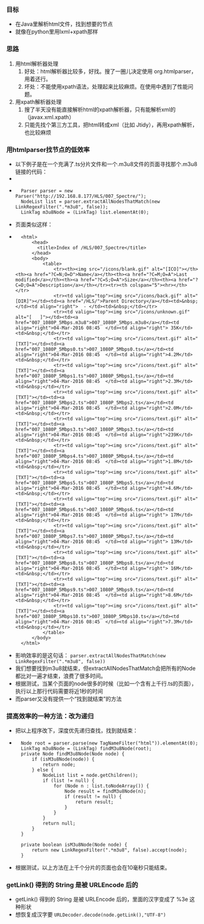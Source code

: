 ### 目标
* 在Java里解析html文件，找到想要的节点
* 就像在python里用lxml+xpath那样
### 思路
1. 用html解析器处理
	1. 好处：html解析器比较多，好找。搜了一圈儿决定使用 org.htmlparser，用着还行。
	2. 坏处：不能使用xpath语法，处理起来比较麻烦。在使用中遇到了性能问题。
2. 用xpath解析器处理
	1. 搜了半天没有能直接解析html的xpath解析器，只有能解析xml的（javax.xml.xpath）
	2. 只能先找个第三方工具，把html转成xml（比如 Jtidy），再用xpath解析，也比较麻烦

### 用htmlparser找节点的低效率
* 以下例子是在一个充满了.ts分片文件和一个.m3u8文件的页面寻找那个.m3u8链接的代码：
* 								 
* 								 
		Parser parser = new Parser("http://192.168.8.177/HLS/007_Spectre/");
		NodeList list = parser.extractAllNodesThatMatch(new LinkRegexFilter(".*m3u8", false));
		LinkTag m3u8Node = (LinkTag) list.elementAt(0);
* 页面类似这样：
* 
		<html>
			<head>
			  <title>Index of /HLS/007_Spectre</title>
			</head>
			<body>
				<table>
					<tr><th><img src="/icons/blank.gif" alt="[ICO]"></th><th><a href="?C=N;O=D">Name</a></th><th><a href="?C=M;O=A">Last modified</a></th><th><a href="?C=S;O=A">Size</a></th><th><a href="?C=D;O=A">Description</a></th></tr><tr><th colspan="5"><hr></th></tr>
					<tr><td valign="top"><img src="/icons/back.gif" alt="[DIR]"></td><td><a href="/HLS/">Parent Directory</a></td><td>&nbsp;</td><td align="right">  - </td><td>&nbsp;</td></tr>
					<tr><td valign="top"><img src="/icons/unknown.gif" alt="[   ]"></td><td><a href="007_1080P_5Mbps.m3u8">007_1080P_5Mbps.m3u8</a></td><td align="right">04-Mar-2016 08:45  </td><td align="right"> 35K</td><td>&nbsp;</td></tr>
					<tr><td valign="top"><img src="/icons/text.gif" alt="[TXT]"></td><td><a href="007_1080P_5Mbps0.ts">007_1080P_5Mbps0.ts</a></td><td align="right">04-Mar-2016 08:45  </td><td align="right">4.2M</td><td>&nbsp;</td></tr>
					<tr><td valign="top"><img src="/icons/text.gif" alt="[TXT]"></td><td><a href="007_1080P_5Mbps1.ts">007_1080P_5Mbps1.ts</a></td><td align="right">04-Mar-2016 08:45  </td><td align="right">2.3M</td><td>&nbsp;</td></tr>
					<tr><td valign="top"><img src="/icons/text.gif" alt="[TXT]"></td><td><a href="007_1080P_5Mbps2.ts">007_1080P_5Mbps2.ts</a></td><td align="right">04-Mar-2016 08:45  </td><td align="right">2.0M</td><td>&nbsp;</td></tr>
					<tr><td valign="top"><img src="/icons/text.gif" alt="[TXT]"></td><td><a href="007_1080P_5Mbps3.ts">007_1080P_5Mbps3.ts</a></td><td align="right">04-Mar-2016 08:45  </td><td align="right">239K</td><td>&nbsp;</td></tr>
					<tr><td valign="top"><img src="/icons/text.gif" alt="[TXT]"></td><td><a href="007_1080P_5Mbps4.ts">007_1080P_5Mbps4.ts</a></td><td align="right">04-Mar-2016 08:45  </td><td align="right">1.8M</td><td>&nbsp;</td></tr>
					<tr><td valign="top"><img src="/icons/text.gif" alt="[TXT]"></td><td><a href="007_1080P_5Mbps5.ts">007_1080P_5Mbps5.ts</a></td><td align="right">04-Mar-2016 08:45  </td><td align="right">4.6M</td><td>&nbsp;</td></tr>
					<tr><td valign="top"><img src="/icons/text.gif" alt="[TXT]"></td><td><a href="007_1080P_5Mbps6.ts">007_1080P_5Mbps6.ts</a></td><td align="right">04-Mar-2016 08:45  </td><td align="right"> 17M</td><td>&nbsp;</td></tr>
					<tr><td valign="top"><img src="/icons/text.gif" alt="[TXT]"></td><td><a href="007_1080P_5Mbps7.ts">007_1080P_5Mbps7.ts</a></td><td align="right">04-Mar-2016 08:45  </td><td align="right"> 13M</td><td>&nbsp;</td></tr>
					<tr><td valign="top"><img src="/icons/text.gif" alt="[TXT]"></td><td><a href="007_1080P_5Mbps8.ts">007_1080P_5Mbps8.ts</a></td><td align="right">04-Mar-2016 08:45  </td><td align="right"> 16M</td><td>&nbsp;</td></tr>
					<tr><td valign="top"><img src="/icons/text.gif" alt="[TXT]"></td><td><a href="007_1080P_5Mbps9.ts">007_1080P_5Mbps9.ts</a></td><td align="right">04-Mar-2016 08:45  </td><td align="right">8.6M</td><td>&nbsp;</td></tr>
					<tr><td valign="top"><img src="/icons/text.gif" alt="[TXT]"></td><td><a href="007_1080P_5Mbps10.ts">007_1080P_5Mbps10.ts</a></td><td align="right">04-Mar-2016 08:45  </td><td align="right">7.3M</td><td>&nbsp;</td></tr>
				</table>
			</body>
		</html>
* 影响效率的是这句话： `parser.extractAllNodesThatMatch(new LinkRegexFilter(".*m3u8", false))`
* 我们想要找到m3u8就结束，但extractAllNodesThatMatch会把所有的Node都比对一遍才结束，浪费了很多时间。
* 根据测试，当某个页面的node很多的时候（比如一个含有上千行.ts的页面），执行以上那行代码需要将近1秒的时间
* 而parser又没有提供一个“找到就结束”的方法
### 提高效率的一种方法：改为递归
* 把以上程序改下，深度优先递归查找，找到就结束：
* 
		Node root = parser.parse(new TagNameFilter("html")).elementAt(0);
		LinkTag m3u8Node = (LinkTag) findM3u8Node(root);
		private Node findM3u8Node(Node node) {
			if (isM3u8Node(node)) {
				return node;
			} else {
				NodeList list = node.getChildren();
				if (list != null) {
					for (Node n : list.toNodeArray()) {
						Node result = findM3u8Node(n);
						if (result != null) {
							return result;
						}
					}
				}
				return null;
			}
		}
	
		private boolean isM3u8Node(Node node) {
			return new LinkRegexFilter(".*m3u8", false).accept(node);
		}
* 根据测试，以上方法在上千个分片的页面也会在10毫秒只能结束。

### getLink() 得到的 String 是被 URLEncode 后的
* getLink() 得到的 String 是被 URLEncode 后的，里面的汉字变成了 %3e 这种形状
* 想恢复成汉字要 `URLDecoder.decode(node.getLink(),"UTF-8")`